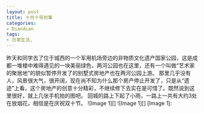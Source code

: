 ```yaml
---
layout: post
title: 十月十号的事
categories:
- Diandian
tags:
- 日常生活, 
---
```

昨天和同学去了位于城西的一个军用机场旁边的非物质文化遗产国家公园，这是成都一堆楼中难得遇见的一块美丽绿色，两河公园也在这里，还有一个叫做“艺术家的聚居地”的貌似暂停开发了的别墅式房地产也在两河公园上游。 那里几乎没有人，风景很大气，很开阔，现在尚不知为什么那个房产停止开发了，只是从“遗迹”上看，这个房地产的创意十分精彩，不继续修下去实在是可惜了。既然说到这里很好，就上几张手机拍的图吧。 回城的路上下起了小雨，一路上一共有大约3处在放烟花，相信是在庆祝双十节。 !\[Image 1\]\[\] !\[Image 1\]\[\] \[Image 1\]: